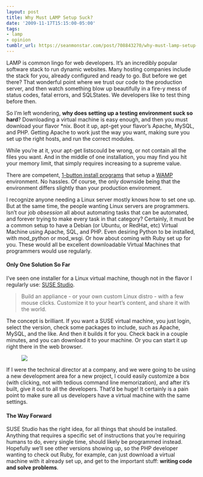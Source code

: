 ```yaml
---
layout: post
title: Why Must LAMP Setup Suck?
date: '2009-11-17T15:15:00-05:00'
tags:
- lamp
- opinion
tumblr_url: https://seanmonstar.com/post/708843270/why-must-lamp-setup-suck
---
```

LAMP is common lingo for web developers. It’s an incredibly popular software stack to run dynamic websites. Many hosting companies include the stack for you, already configured and ready to go. But before we get there? That wonderful point where we trust our code to the production server, and then watch something blow up beautifully in a fire-y mess of status codes, fatal errors, and SQLStates. We developers like to test thing before then.

So I’m left wondering, **why does setting up a testing environment suck so hard**? Downloading a virtual machine is easy enough, and then you must download your flavor \*nix. Boot it up, apt-get your flavor’s Apache, MySQL, and PHP. Getting Apache to work just the way you want, making sure you set up the right hosts, and run the correct modules.

While you’re at it, your apt-get listscould be wrong, or not contain all the files you want. And in the middle of one installation, you may find you hit your memory limit, that simply requires increasing to a supreme value.

There are competent, [1-button install programs](http://www.apachefriends.org/en/xampp-windows.html) that setup a [WAMP](http://en.wikipedia.org/wiki/WAMP) environment. No hassles. Of course, the only downside being that the environment differs slightly than your production environment.

I recognize anyone needing a Linux server mostly knows how to set one up. But at the same time, the people wanting Linux servers are programmers. Isn’t our job _obsession_ all about automating tasks that can be automated, and forever trying to make every task in that category? Certainly, it must be a common setup to have a Debian (or Ubuntu, or RedHat, etc) Virtual Machine using Apache, SQL, and PHP. Even desiring Python to be installed, with mod\_python or mod\_wsgi. Or how about coming with Ruby set up for you. These would all be excellent downloadable Virtual Machines that programmers would use regularly.

#### Only One Solution So Far

I’ve seen one installer for a Linux virtual machine, though not in the flavor I regularly use: [SUSE Studio](http://susestudio.com/).

> Build an appliance - or your own custom Linux distro - with a few mouse clicks. Customize it to your heart’s content, and share it with the world.

The concept is brilliant. If you want a SUSE virtual machine, you just login, select the version, check some packages to include, such as Apache, MySQL, and the like. And then it builds it for you. Check back in a couple minutes, and you can download it to your machine. Or you can start it up right there in the web browser.

<figure class="tmblr-full" data-orig-height="500" data-orig-width="500"><img src="https://64.media.tumblr.com/cb298e3393f2b8a6eea9ab8a4da15c64/286dd1b45e2b4148-9a/s540x810/6601d584d56b12c5790199b449f5d9374f081ec3.png" data-orig-height="500" data-orig-width="500"></figure>

If I were the technical director at a company, and we were going to be using a new development area for a new project, I could easily customize a box (with clicking, not with tedious command line memorization), and after it’s built, give it out to all the developers. That’d be huge! It certainly is a pain point to make sure all us developers have a virtual machine with the same settings.

#### The Way Forward

SUSE Studio has the right idea, for all things that should be installed. Anything that requires a specific set of instructions that you’re requiring humans to do, every single time, should likely be programmed instead. Hopefully we’ll see other versions showing up, so the PHP developer wanting to check out Ruby, for example, can just download a virtual machine with it already set up, and get to the important stuff: **writing code and solve problems**.

